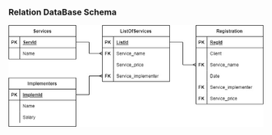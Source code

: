 ### Relation DataBase Schema
![](https://github.com/OP-NC-EduCentre/bondarenko/blob/1-tasks-of-laboratory-work-1/1.2-RelationDBSchema/Bondarenko_rel.jpg)
